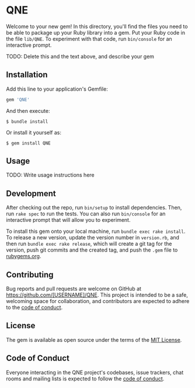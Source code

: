 # QNE

Welcome to your new gem! In this directory, you'll find the files you need to be able to package up your Ruby library into a gem. Put your Ruby code in the file `lib/QNE`. To experiment with that code, run `bin/console` for an interactive prompt.

TODO: Delete this and the text above, and describe your gem

## Installation

Add this line to your application's Gemfile:

```ruby
gem 'QNE'
```

And then execute:

    $ bundle install

Or install it yourself as:

    $ gem install QNE

## Usage

TODO: Write usage instructions here

## Development

After checking out the repo, run `bin/setup` to install dependencies. Then, run `rake spec` to run the tests. You can also run `bin/console` for an interactive prompt that will allow you to experiment.

To install this gem onto your local machine, run `bundle exec rake install`. To release a new version, update the version number in `version.rb`, and then run `bundle exec rake release`, which will create a git tag for the version, push git commits and the created tag, and push the `.gem` file to [rubygems.org](https://rubygems.org).

## Contributing

Bug reports and pull requests are welcome on GitHub at https://github.com/[USERNAME]/QNE. This project is intended to be a safe, welcoming space for collaboration, and contributors are expected to adhere to the [code of conduct](https://github.com/[USERNAME]/QNE/blob/main/CODE_OF_CONDUCT.md).

## License

The gem is available as open source under the terms of the [MIT License](https://opensource.org/licenses/MIT).

## Code of Conduct

Everyone interacting in the QNE project's codebases, issue trackers, chat rooms and mailing lists is expected to follow the [code of conduct](https://github.com/[USERNAME]/QNE/blob/main/CODE_OF_CONDUCT.md).
